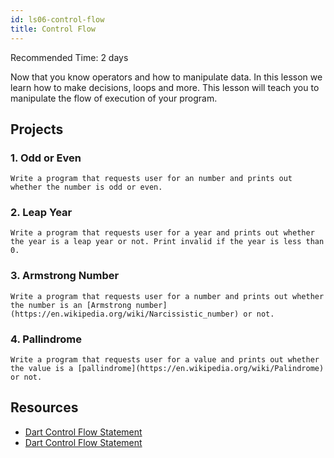 ```yaml
---
id: ls06-control-flow
title: Control Flow
---
```

Recommended Time: 2 days

Now that you know operators and how to manipulate data. In this lesson we learn how to make decisions, loops and more. This lesson will teach you to manipulate the flow of execution of your program.

## Projects

### 1. Odd or Even

    Write a program that requests user for an number and prints out whether the number is odd or even.

### 2. Leap Year

    Write a program that requests user for a year and prints out whether the year is a leap year or not. Print invalid if the year is less than 0.

### 3. Armstrong Number

    Write a program that requests user for a number and prints out whether the number is an [Armstrong number](https://en.wikipedia.org/wiki/Narcissistic_number) or not.

### 4. Pallindrome

    Write a program that requests user for a value and prints out whether the value is a [pallindrome](https://en.wikipedia.org/wiki/Palindrome) or not.

## Resources
- [Dart Control Flow Statement](https://www.javatpoint.com/dart-control-flow-statement)
- [Dart Control Flow Statement](https://medium.com/@MrArc/dart-control-flow-statements-d2d6005604)